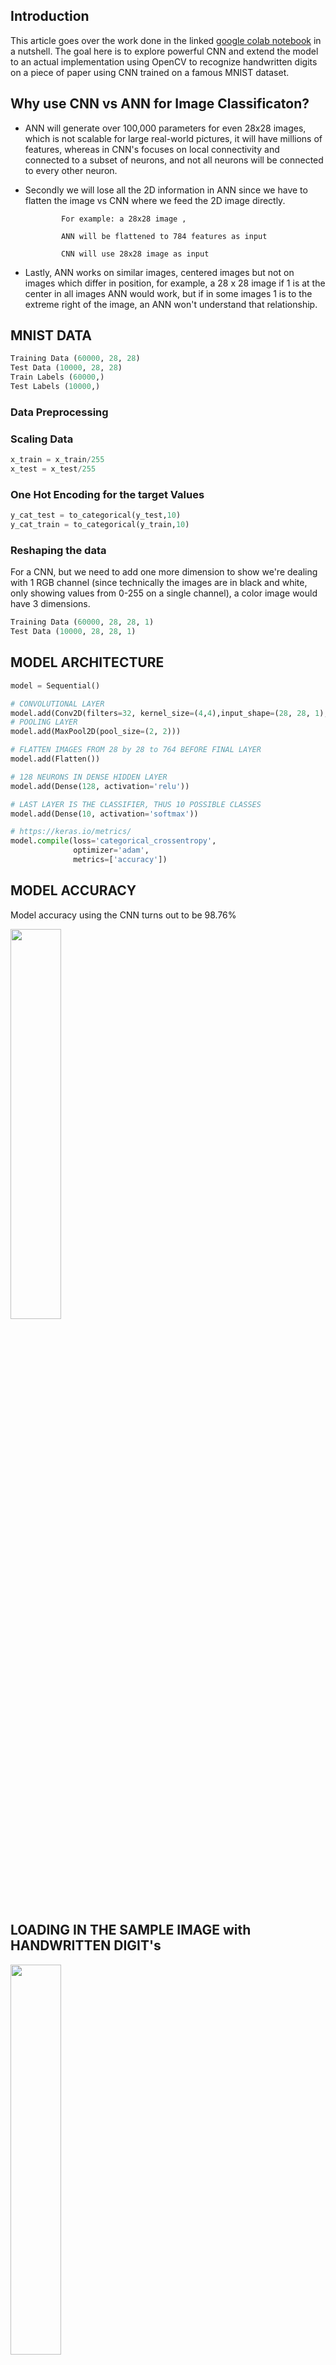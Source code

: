 ## Introduction

This article goes over the work done in the linked [google colab notebook](https://colab.research.google.com/drive/1eV8oUuWg0nRHMxeUZtZZxXL_QE5HbrTb?usp=sharing) in a nutshell. The goal here is to explore powerful CNN and extend the model to an actual implementation using OpenCV to recognize handwritten digits on a piece of paper using CNN trained on a famous MNIST dataset. 

## Why use CNN vs ANN for Image Classificaton?

- ANN will generate over 100,000 parameters for even 28x28 images, which is not scalable for large real-world pictures, it will have millions of features, whereas in CNN's focuses on local connectivity and connected to a subset of neurons, and not all neurons will be connected to every other neuron.
- Secondly we will lose all the 2D information in ANN since we have to flatten the image vs CNN where we feed the 2D image directly.

              For example: a 28x28 image ,

              ANN will be flattened to 784 features as input

              CNN will use 28x28 image as input 

- Lastly, ANN works on similar images, centered images but not on images which differ in position, for example, a 28 x 28 image if 1 is at the center in all images ANN would work, but if in some images 1 is to the extreme right of the image, an ANN won't understand that relationship.

## MNIST DATA

```python
Training Data (60000, 28, 28)
Test Data (10000, 28, 28)
Train Labels (60000,)
Test Labels (10000,)
```

### Data Preprocessing

### Scaling Data

```python
x_train = x_train/255
x_test = x_test/255
```

### One Hot Encoding for the target Values

```python
y_cat_test = to_categorical(y_test,10)
y_cat_train = to_categorical(y_train,10)
```

### Reshaping the data

For a CNN, but we need to add one more dimension to show we're dealing with 1 RGB channel (since technically the images are in black and white, only showing values from 0-255 on a single channel), a color image would have 3 dimensions.

```python
Training Data (60000, 28, 28, 1)
Test Data (10000, 28, 28, 1)
```

## MODEL ARCHITECTURE

```python
model = Sequential()

# CONVOLUTIONAL LAYER
model.add(Conv2D(filters=32, kernel_size=(4,4),input_shape=(28, 28, 1), activation='relu',))
# POOLING LAYER
model.add(MaxPool2D(pool_size=(2, 2)))

# FLATTEN IMAGES FROM 28 by 28 to 764 BEFORE FINAL LAYER
model.add(Flatten())

# 128 NEURONS IN DENSE HIDDEN LAYER 
model.add(Dense(128, activation='relu'))

# LAST LAYER IS THE CLASSIFIER, THUS 10 POSSIBLE CLASSES
model.add(Dense(10, activation='softmax'))

# https://keras.io/metrics/
model.compile(loss='categorical_crossentropy',
              optimizer='adam',
              metrics=['accuracy']) 
```

## MODEL ACCURACY

Model accuracy using the CNN turns out to be 98.76%

<img src="https://github.com/ankit-kothari/data_science_journey/blob/master/github_images/hd1.png" width="40%">

## LOADING IN THE SAMPLE IMAGE with HANDWRITTEN DIGIT's

<img src="https://github.com/ankit-kothari/data_science_journey/blob/master/github_images/hd2.png" width="40%">

## IMAGE PREPROCESSING

### Blurring and converting the image to grayscale

- The goal of blurring is to perform noise reduction. If we apply edge detection algorithms to the images with high resolution, we’ll get too many detected outcomes that we aren’t interested in.
    - Types of Blurring
- Complexity of gray level images is lower than that of color images. Features like brightness, contrast, edges, shape, contours, texture, perspective, shadows, and so on,  can be analyzed without addressing color. It is also computationally expensive
- Also, many functions in openCV expects the image to be in grayscale.

<img src="https://github.com/ankit-kothari/data_science_journey/blob/master/github_images/hd14.png" width="40%">

### Applying Edge Detection

The most famous [edge detection](https://medium.com/sicara/opencv-edge-detection-tutorial-7c3303f10788) method is the ***Canny Filter.* The Canny filter thresholds can be tuned to catch only the strongest edges and get cleaner contours. The higher the thresholds, the cleaner the edges.**

- Concept behind canny filtering

<img src="https://github.com/ankit-kothari/data_science_journey/blob/master/github_images/hd3.png" width="40%">

### Using OpenCV's dilation to enhance the image

<img src="https://github.com/ankit-kothari/data_science_journey/blob/master/github_images/hd4.png" width="40%">

### Contour Detection

[Contours](https://towardsdatascience.com/computer-vision-for-beginners-part-4-64a8d9856208), on the other hand, are closed curves which are obtained from edges and depicting a boundary of figures. In here the opeCV's cv2.findcontours will find each of these numbers (using certain conditions and manipulations)  and will be extracted and fed into the model to make predictions. Before applying the detection algorithm, we need to convert the image into grayscale and apply thresholding like we have done in the previous steps. 

## MAKING PREDICTIONS

```python
for rect in rects:
 if rect[2]>5 and rect[3]>=25:
  #cv2.rectangle(blurred, (rect[0], rect[1]), (rect[0] + rect[2], rect[1] + rect[3]), (0, 255, 0), 3) 
  # Make the rectangular region around the digit
  leng = int(rect[3] * 1.3)
  pt1 = int(rect[1] + rect[3] // 2 - leng // 2)
  pt2 = int(rect[0] + rect[2] // 2 - leng // 2)
  roi = dilation[pt1:pt1+leng, pt2:pt2+leng]

  # Resize the image
  roi = cv2.resize(roi, (28, 28), interpolation=cv2.INTER_AREA)
  #roi = cv2.dilate(roi, (3, 3))
  plt.imshow(roi,cmap='gray')
  plt.show()
  roi=roi/255
  roi=roi.reshape(1,28,28,1)
  
  preds1= auto_encoder.predict(roi)
  preds_name1 = np.argmax(preds1, axis=1)
  print(preds_name1)
  number = str(int(float(preds_name1)))
  cv2.putText(blurred, number, (rect[0], rect[1]),cv2.FONT_HERSHEY_SIMPLEX, 1, (0, 0, 0), 1)
  plt.imshow(blurred,cmap='gray')
```

This part extracts these images from the original picture, and reshapes it and feeds into the model to generate predictions and annotate the image with the predicted label

<img src="https://github.com/ankit-kothari/data_science_journey/blob/master/github_images/hd5.png" width="20%">

<img src="https://github.com/ankit-kothari/data_science_journey/blob/master/github_images/hd6.png" width="20%">

<img src="https://github.com/ankit-kothari/data_science_journey/blob/master/github_images/hd7.png" width="20%">

<img src="https://github.com/ankit-kothari/data_science_journey/blob/master/github_images/hd8.png" width="20%">

<img src="https://github.com/ankit-kothari/data_science_journey/blob/master/github_images/hd9.png" width="20%">

<img src="https://github.com/ankit-kothari/data_science_journey/blob/master/github_images/hd10.png" width="20%">

<img src="https://github.com/ankit-kothari/data_science_journey/blob/master/github_images/hd11.png" width="20%">

<img src="https://github.com/ankit-kothari/data_science_journey/blob/master/github_images/hd12.png" width="20%">

## Results

<img src="https://github.com/ankit-kothari/data_science_journey/blob/master/github_images/hd13.png" width="60%">


Resources:

- [https://towardsdatascience.com/@jiwon.jeong](https://towardsdatascience.com/@jiwon.jeong)
- [https://www.geeksforgeeks.org/python-bilateral-filtering/](https://www.geeksforgeeks.org/python-bilateral-filtering/)
